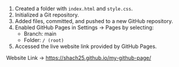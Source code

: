 1. Created a folder with `index.html` and `style.css`.
2. Initialized a Git repository.
3. Added files, committed, and pushed to a new GitHub repository.
4. Enabled GitHub Pages in Settings → Pages by selecting:
   - Branch: main
   - Folder: `/ (root)`
5. Accessed the live website link provided by GitHub Pages.
 
Website Link -> https://shach25.github.io/my-github-page/
